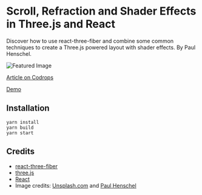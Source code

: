 # Scroll, Refraction and Shader Effects in Three.js and React

Discover how to use react-three-fiber and combine some common techniques to create a Three.js powered layout with shader effects. By Paul Henschel.

![Featured Image](https://tympanus.net/codrops/wp-content/uploads/2019/12/ScrollRefractionShader_featured.jpg)

[Article on Codrops](https://tympanus.net/codrops/?p=45441)

[Demo](http://tympanus.net/Tutorials/the-substance/)

## Installation

	yarn install
	yarn build
	yarn start


## Credits

- [react-three-fiber](https://github.com/react-spring/react-three-fiber)
- [three.js](https://threejs.org/)
- [React](https://reactjs.org/)
- Image credits: [Unsplash.com](https://unsplash.com/) and [Paul Henschel](https://flickr.com/photos/molesarecoming/)






